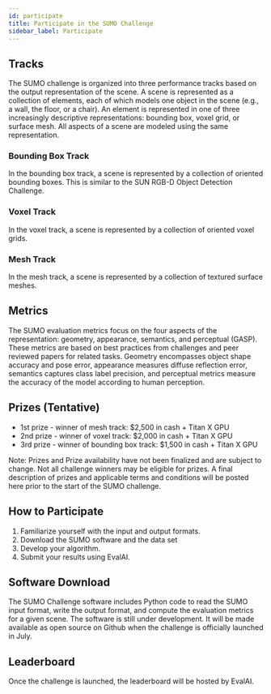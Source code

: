 ```yaml
---
id: participate
title: Participate in the SUMO Challenge
sidebar_label: Participate
---
```


## Tracks

The SUMO challenge is organized into three performance tracks based on
the output representation of the scene.  A scene is represented as a
collection of elements, each of which models one object in the scene
(e.g., a wall, the floor, or a chair).  An element is represented in one
of three increasingly descriptive representations: bounding box, voxel
grid, or surface mesh. All aspects of a scene are modeled using the
same representation.  

### Bounding Box Track

In the bounding box track, a scene is represented by a collection of
oriented bounding boxes.  This is similar to the SUN RGB-D Object
Detection Challenge.

### Voxel Track

In the voxel track, a scene is represented by a collection of oriented
voxel grids.

### Mesh Track

In the mesh track, a scene is represented by a collection of textured
surface meshes.

## Metrics

The SUMO evaluation metrics focus on the four aspects of the representation: geometry, appearance, semantics, and perceptual (GASP).  These metrics are based on best practices from challenges and peer reviewed papers for related tasks. Geometry encompasses object shape accuracy and pose error, appearance measures diffuse reflection error, semantics captures class label precision, and perceptual metrics measure the accuracy of the model according to human perception.

## Prizes (Tentative)

* 1st prize - winner of mesh track: $2,500 in cash + Titan X GPU
* 2nd prize - winner of voxel track: $2,000 in cash + Titan X GPU
* 3rd prize - winner of bounding box track: $1,500 in cash + Titan X GPU

Note: Prizes and Prize availability have not been finalized and are
subject to change.  Not all challenge winners may be eligible for
prizes.  A final description of prizes and applicable terms and
conditions will be posted here prior to the
start of the SUMO challenge.

## How to Participate

1. Familiarize yourself with the input and output formats.
2. Download the SUMO software and the data set
3. Develop your algorithm.
4. Submit your results using EvalAI.

## Software Download

The SUMO Challenge software includes Python code to read the SUMO input format, write the output format, and compute the evaluation metrics for a given scene.  The software is still under development.  It will be made available as open source on Github when the challenge is officially launched in July.

## Leaderboard

Once the challenge is launched, the leaderboard will be hosted by EvalAI.